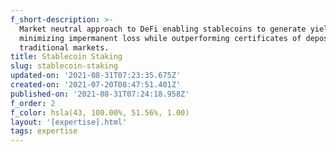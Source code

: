 ```yaml
---
f_short-description: >-
  Market neutral approach to DeFi enabling stablecoins to generate yield,
  minimizing impermanent loss while outperforming certificates of deposit in
  traditional markets.
title: Stablecoin Staking
slug: stablecoin-staking
updated-on: '2021-08-31T07:23:35.675Z'
created-on: '2021-07-20T08:47:51.401Z'
published-on: '2021-08-31T07:24:18.958Z'
f_order: 2
f_color: hsla(43, 100.00%, 51.56%, 1.00)
layout: '[expertise].html'
tags: expertise
---
```



